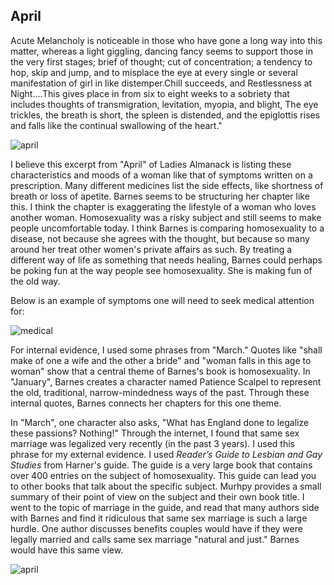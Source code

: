 ## April

Acute Melancholy is noticeable in those who have gone a long way into this matter, 
whereas a light giggling, dancing fancy seems to support those in the very first 
stages; brief of thought; cut of concentration; a tendency to hop, skip and jump, 
and to misplace the eye at every single or several manifestation of girl in like 
distemper.Chill succeeds, and Restlessness at Night....This gives place in from 
six to eight weeks to a sobriety that includes thoughts of transmigration, levitation,
myopia, and blight, The eye trickles, the breath is short, the spleen is distended,
and the epiglottis rises and falls like the continual swallowing of the heart."

![april](http://les.women.it//ladies/26x.gif)

I believe this excerpt from "April" of Ladies Almanack is listing these characteristics 
and moods of a woman like that of symptoms written on a prescription. Many different 
medicines list the side effects, like shortness of breath or loss of apetite. Barnes
seems to be structuring her chapter like this. I think the chapter is exaggerating 
the lifestyle of a woman who loves another woman. Homosexuality was a risky subject 
and still seems to make people uncomfortable today. I think Barnes is comparing 
homosexuality to a disease, not because she agrees with the thought, but because so 
many around her treat other women's private affairs as such. By treating a different
way of life as something that needs healing, Barnes could perhaps be poking fun at the 
way people see homosexuality. She is making fun of the old way.

Below is an example of symptoms one will need to seek medical attention for:

![medical](http://annals.org/data/Journals/AIM/19982/17TT1.jpeg)

For internal evidence, I used some phrases from "March." Quotes like "shall make 
of one a wife and the other a bride" and "woman falls in this age to woman" show 
that a central theme of Barnes's book is homosexuality. In "January", Barnes creates 
a character named Patience Scalpel to represent the old, traditional, narrow-mindedness
ways of the past. Through these internal quotes, Barnes connects her chapters for this one 
theme. 

In "March", one character also asks, "What has England done to legalize these passions? 
Nothing!" Through the internet, I found that same sex marriage was legalized very recently 
(in the past 3 years). I used this phrase for my external evidence. I used _Reader’s Guide 
to Lesbian and Gay Studies_ from Harner's guide. The guide is a very large book that contains
over 400 entries on the subject of homosexuality. This guide can lead you to other books 
that talk about the specific subject. Murhpy provides a small summary of their point of view
on the subject and their own book title. I went to the topic of marriage in the guide, and 
read that many authors side with Barnes and find it ridiculous that same sex marriage is such
a large hurdle. One author discusses benefits couples would have if they were legally married 
and calls same sex marriage "natural and just." Barnes would have this same view.

![april](https://lh3.googleusercontent.com/-suyo9Ahw-p4/WIz1jNdGKhI/AAAAAAAAADg/kezGjSHYMgENvMg_xu1yQXfKjHgCD7o6ACLcB/s0/studies.JPG "studies.JPG")


